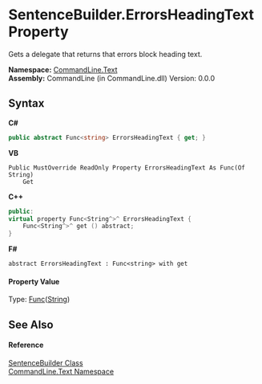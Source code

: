 # SentenceBuilder.ErrorsHeadingText Property 
 

Gets a delegate that returns that errors block heading text.

**Namespace:**&nbsp;<a href="N_CommandLine_Text">CommandLine.Text</a><br />**Assembly:**&nbsp;CommandLine (in CommandLine.dll) Version: 0.0.0

## Syntax

**C#**<br />
``` C#
public abstract Func<string> ErrorsHeadingText { get; }
```

**VB**<br />
``` VB
Public MustOverride ReadOnly Property ErrorsHeadingText As Func(Of String)
	Get
```

**C++**<br />
``` C++
public:
virtual property Func<String^>^ ErrorsHeadingText {
	Func<String^>^ get () abstract;
}
```

**F#**<br />
``` F#
abstract ErrorsHeadingText : Func<string> with get

```


#### Property Value
Type: <a href="https://docs.microsoft.com/dotnet/api/system.func-1" target="_blank">Func</a>(<a href="https://docs.microsoft.com/dotnet/api/system.string" target="_blank">String</a>)

## See Also


#### Reference
<a href="T_CommandLine_Text_SentenceBuilder">SentenceBuilder Class</a><br /><a href="N_CommandLine_Text">CommandLine.Text Namespace</a><br />